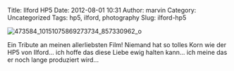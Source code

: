 Title: Ilford HP5
Date: 2012-08-01 10:31
Author: marvin
Category: Uncategorized
Tags: hp5, ilford, photography
Slug: ilford-hp5

![473584_10151075869273734_857330962_o]({filename}/images/473584_10151075869273734_857330962_o.jpg)

Ein Tribute an meinen allerliebsten Film! Niemand hat so tolles Korn wie
der HP5 von Ilford... ich hoffe das diese Liebe ewig halten kann... ich
meine das er noch lange produziert wird...

